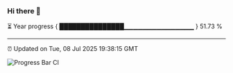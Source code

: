 ### Hi there 👋

⏳ Year progress { ███████████████▁▁▁▁▁▁▁▁▁▁▁▁▁▁▁ } 51.73 %

---

⏰ Updated on Tue, 08 Jul 2025 19:38:15 GMT

![Progress Bar CI](https://github.com/IshwaranRudhara/GIT-ACTION/workflows/Progress%20Bar%20CI/badge.svg)
